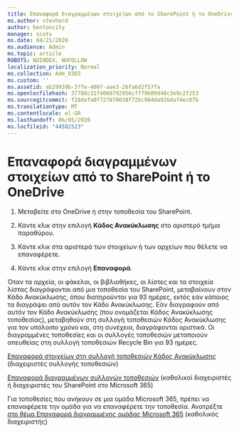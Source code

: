 ```yaml
---
title: Επαναφορά διαγραμμένων στοιχείων από το SharePoint ή το OneDrive
ms.author: stevhord
author: bentoncity
manager: scotv
ms.date: 04/21/2020
ms.audience: Admin
ms.topic: article
ROBOTS: NOINDEX, NOFOLLOW
localization_priority: Normal
ms.collection: Adm_O365
ms.custom: ''
ms.assetid: ab29939b-37fe-4007-aae3-26fa6d2f57fa
ms.openlocfilehash: 37788c31f4068792956cfff9b89d48c3e9c2f253
ms.sourcegitcommit: f28dafa0f727870038f72bc904da926daf4ec07b
ms.translationtype: MT
ms.contentlocale: el-GR
ms.lasthandoff: 06/05/2020
ms.locfileid: "44582523"
---
```

# <a name="restore-deleted-items-from-sharepoint-or-onedrive"></a>Επαναφορά διαγραμμένων στοιχείων από το SharePoint ή το OneDrive

1. Μεταβείτε στο OneDrive ή στην τοποθεσία του SharePoint.
    
2. Κάντε κλικ στην επιλογή **Κάδος Ανακύκλωσης** στο αριστερό τμήμα παραθύρου. 
    
3. Κάντε κλικ στα αριστερά των στοιχείων ή των αρχείων που θέλετε να επαναφέρετε.
    
4. Κάντε κλικ στην επιλογή **Επαναφορά**. 
    
Όταν τα αρχεία, οι φάκελοι, οι βιβλιοθήκες, οι λίστες και τα στοιχεία λίστας διαγράφονται από μια τοποθεσία του SharePoint, μεταβαίνουν στον Κάδο Ανακύκλωσης, όπου διατηρούνται για 93 ημέρες, εκτός εάν κάποιος τα διαγράψει από αυτόν τον Κάδο Ανακύκλωσης. Εάν διαγραφούν από αυτόν τον Κάδο Ανακύκλωσης (που ονομάζεται Κάδος Ανακύκλωσης τοποθεσίας), μεταβηθούν στη συλλογή τοποθεσιών Κάδος Ανακύκλωσης για τον υπόλοιπο χρόνο και, στη συνέχεια, διαγράφονται οριστικά. Οι διαγραμμένες τοποθεσίες και οι συλλογές τοποθεσιών μεταποιούν απευθείας στη συλλογή τοποθεσιών Recycle Bin για 93 ημέρες.
  
[Επαναφορά στοιχείων στη συλλογή τοποθεσιών Κάδος Ανακύκλωσης](https://go.microsoft.com/fwlink/?linkid=867800) (διαχειριστές συλλογής τοποθεσιών) 
  
[Επαναφορά διαγραμμένων συλλογών τοποθεσιών](https://go.microsoft.com/fwlink/?linkid=867660) (καθολικοί διαχειριστές ή διαχειριστές του SharePoint στο Microsoft 365) 
  
Για τοποθεσίες που ανήκουν σε μια ομάδα Microsoft 365, πρέπει να επαναφέρετε την ομάδα για να επαναφέρετε την τοποθεσία. Ανατρέξτε [στο θέμα Επαναφορά διαγραμμένης ομάδας Microsoft 365](https://go.microsoft.com/fwlink/?linkid=867802) (καθολικός διαχειριστής) 
  

